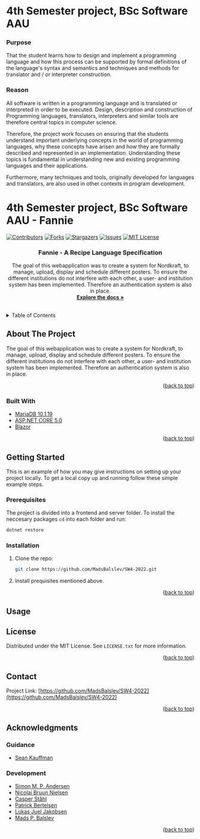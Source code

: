 # 4th Semester project, BSc Software AAU

### Purpose
That the student learns how to design and implement a programming language and how this process can be supported by formal definitions of the language's syntax and semantics and techniques and methods for translator and / or interpreter construction.

### Reason
All software is written in a programming language and is translated or interpreted in order to be executed. Design, description and construction of Programming languages, translators, interpreters and similar tools are therefore central topics in computer science.

Therefore, the project work focuses on ensuring that the students understand important underlying concepts in the world of programming languages, why these concepts have arisen and how they are formally described and represented in an implementation. Understanding these topics is fundamental in understanding new and existing programming languages and their applications.

Furthermore, many techniques and tools, originally developed for languages and translators, are also used in other contexts in program development.

# 4th Semester project, BSc Software AAU - Fannie

<div id="top"></div>
<!--
*** Thanks for checking out the Best-README-Template. If you have a suggestion
*** that would make this better, please fork the repo and create a pull request
*** or simply open an issue with the tag "enhancement".
*** Don't forget to give the project a star!
*** Thanks again! Now go create something AMAZING! :D
-->



<!-- PROJECT SHIELDS -->
<!--
*** I'm using markdown "reference style" links for readability.
*** Reference links are enclosed in brackets [ ] instead of parentheses ( ).
*** See the bottom of this document for the declaration of the reference variables
*** for contributors-url, forks-url, etc. This is an optional, concise syntax you may use.
*** https://www.markdownguide.org/basic-syntax/#reference-style-links
-->
[![Contributors][contributors-shield]][contributors-url]
[![Forks][forks-shield]][forks-url]
[![Stargazers][stars-shield]][stars-url]
[![Issues][issues-shield]][issues-url]
[![MIT License][license-shield]][license-url]


<h3 align="center">Fannie - A Recipe Language Specification</h3>

  <p align="center">
    The goal of this webapplication was to create a system for Nordkraft, to manage, upload, display and schedule different posters.
To ensure the different institutions do not interfere with each other, a user- and institution system has been implemented.
Therefore an authentication system is also in place.
    <br />
    <a href="https://github.com/MadsBalslev/SW4-2022"><strong>Explore the docs »</strong></a>
    <br />
    <br />
  </p>
</div>



<!-- TABLE OF CONTENTS -->
<details>
  <summary>Table of Contents</summary>
  <ol>
    <li>
      <a href="#about-the-project">About The Project</a>
      <ul>
        <li><a href="#built-with">Built With</a></li>
      </ul>
    </li>
    <li>
      <a href="#getting-started">Getting Started</a>
      <ul>
        <li><a href="#prerequisites">Prerequisites</a></li>
        <li><a href="#installation">Installation</a></li>
      </ul>
    </li>
    <li><a href="#usage">Usage</a></li>
    <li><a href="#license">License</a></li>
    <li><a href="#contact">Contact</a></li>
    <li><a href="#acknowledgments">Acknowledgments</a></li>
  </ol>
</details>



<!-- ABOUT THE PROJECT -->
## About The Project

The goal of this webapplication was to create a system for Nordkraft, to manage, upload, display and schedule different posters.
To ensure the different institutions do not interfere with each other, a user- and institution system has been implemented.
Therefore an authentication system is also in place.

<p align="right">(<a href="#top">back to top</a>)</p>



### Built With

* [MariaDB 10.1.19](https://mariadb.org/mariadb-10-1-19-release-now-available/)
* [ASP.NET CORE 5.0](https://dotnet.microsoft.com/download/dotnet/5.0)
* [Blazor](https://dotnet.microsoft.com/apps/aspnet/web-apps/blazor)

<p align="right">(<a href="#top">back to top</a>)</p>



<!-- GETTING STARTED -->
## Getting Started

This is an example of how you may give instructions on setting up your project locally.
To get a local copy up and running follow these simple example steps.

### Prerequisites
The project is divided into a frontend and server folder. To install the neccesary packages `cd` into each folder and run:
```sh
dotnet restore
```



### Installation

1. Clone the repo:
   ```sh
   git clone https://github.com/MadsBalslev/SW4-2022.git
   ```
2. Install prequisites mentioned above.

<p align="right">(<a href="#top">back to top</a>)</p>



<!-- USAGE EXAMPLES -->
## Usage


<!-- LICENSE -->
## License

Distributed under the MIT License. See `LICENSE.txt` for more information.

<p align="right">(<a href="#top">back to top</a>)</p>



<!-- CONTACT -->
## Contact
Project Link: [https://github.com/MadsBalslev/SW4-2022](https://github.com/MadsBalslev/SW4-2022)

<p align="right">(<a href="#top">back to top</a>)</p>



<!-- ACKNOWLEDGMENTS -->
## Acknowledgments
### Guidance
* [Sean Kauffman](https://vbn.aau.dk/da/persons/151155)

### Development
* [Simon M. P. Andersen](https://github.com/uglenDX)
* [Nicolai Bruun Nielsen](https://github.com/Mightyhaha)
* [Casper Ståhl](https://github.com/CasperStaahl)
* [Patrick Bertelsen](https://github.com/pberte20)
* [Lukas Juel Jakobsen](https://github.com/lugialukas)
* [Mads P. Balslev](https://github.com/MadsBalslev)

<p align="right">(<a href="#top">back to top</a>)</p>



<!-- MARKDOWN LINKS & IMAGES -->
<!-- https://www.markdownguide.org/basic-syntax/#reference-style-links -->
[contributors-shield]: https://img.shields.io/github/contributors/MadsBalslev/SW4-2022.svg?style=for-the-badge
[contributors-url]: https://github.com/MadsBalslev/SW4-2022/graphs/contributors
[forks-shield]: https://img.shields.io/github/forks/MadsBalslev/SW4-2022.svg?style=for-the-badge
[forks-url]: https://github.com/MadsBalslev/SW4-2022/network/members
[stars-shield]: https://img.shields.io/github/stars/MadsBalslev/SW4-2022.svg?style=for-the-badge
[stars-url]: https://github.com/MadsBalslev/SW4-2022/stargazers
[issues-shield]: https://img.shields.io/github/issues/MadsBalslev/SW4-2022.svg?style=for-the-badge
[issues-url]: https://github.com/MadsBalslev/SW4-2022/issues
[license-shield]: https://img.shields.io/github/license/MadsBalslev/SW4-2022.svg?style=for-the-badge
[license-url]: https://github.com/MadsBalslev/SW4-2022/main/LICENSE.txt
[linkedin-shield]: https://img.shields.io/badge/-LinkedIn-black.svg?style=for-the-badge&logo=linkedin&colorB=555
[linkedin-url]: https://linkedin.com/in/linkedin_username
[product-screenshot]: images/screenshot.png
